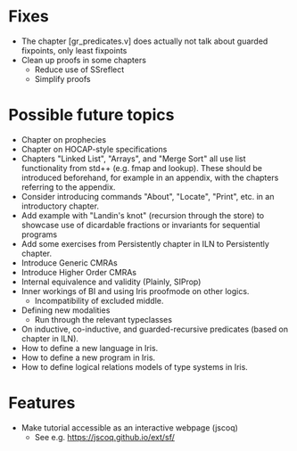 # Fixes
- The chapter [gr_predicates.v] does actually not talk about guarded fixpoints, only least fixpoints
- Clean up proofs in some chapters
  - Reduce use of SSreflect
  - Simplify proofs

# Possible future topics
- Chapter on prophecies
- Chapter on HOCAP-style specifications
- Chapters "Linked List", "Arrays", and "Merge Sort" all use list functionality from std++ (e.g. fmap and lookup). These should be introduced beforehand, for example in an appendix, with the chapters referring to the appendix.
- Consider introducing commands "About", "Locate", "Print", etc. in an introductory chapter.
- Add example with "Landin's knot" (recursion through the store) to showcase use of dicardable fractions or invariants for sequential programs
- Add some exercises from Persistently chapter in ILN to Persistently chapter.
- Introduce Generic CMRAs
- Introduce Higher Order CMRAs
- Internal equivalence and validity (Plainly, SIProp)
- Inner workings of BI and using Iris proofmode on other logics.
  - Incompatibility of excluded middle.
- Defining new modalities
  - Run through the relevant typeclasses
- On inductive, co-inductive, and guarded-recursive predicates (based on chapter in ILN).
- How to define a new language in Iris.
- How to define a new program in Iris.
- How to define logical relations models of type systems in Iris.

# Features
- Make tutorial accessible as an interactive webpage (jscoq)
  - See e.g. https://jscoq.github.io/ext/sf/
